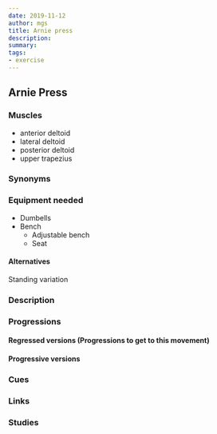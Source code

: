 ```yaml
---
date: 2019-11-12
author: mgs
title: Arnie press
description: 
summary: 
tags: 
- exercise
---
```

## Arnie Press
### Muscles
  - anterior deltoid
  - lateral deltoid
  - posterior deltoid
  - upper trapezius
### Synonyms
### Equipment needed
- Dumbells
- Bench
  - Adjustable bench
  - Seat
#### Alternatives
Standing variation
### Description
### Progressions
#### Regressed versions (Progressions to get to this movement)
#### Progressive versions
### Cues
### Links
### Studies
<!--stackedit_data:
eyJoaXN0b3J5IjpbLTkwODE0MjEwMV19
-->